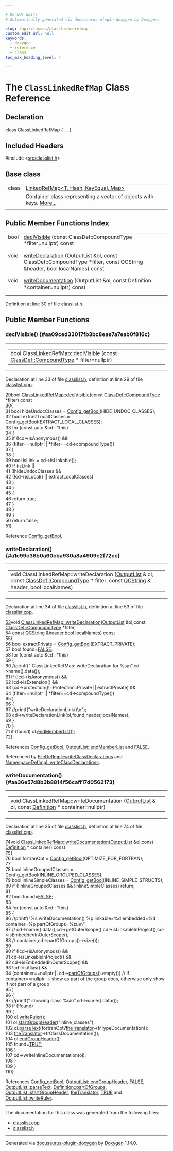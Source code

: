 ```yaml
---

# DO NOT EDIT!
# Automatically generated via docusaurus-plugin-doxygen by Doxygen.

slug: /api/classes/classlinkedrefmap
custom_edit_url: null
keywords:
  - doxygen
  - reference
  - class
toc_max_heading_level: 4

---
```


<div class="doxyPage">

# The `ClassLinkedRefMap` Class Reference



## Declaration

<div class="doxyDeclaration">
class ClassLinkedRefMap { ... }
</div>

## Included Headers

<div class="doxyIncludesList">#include &lt;<a href="/web-doxygen/docs/api/files/src/classlist-h">src/classlist.h</a>&gt;
</div>

## Base class

<table class="doxyMembersIndex">

<tr class="doxyMemberIndexItem">
<td class="doxyMemberIndexItemType" align="left" valign="top">class</td>
<td class="doxyMemberIndexItemName" align="left" valign="top"><a href="/web-doxygen/docs/api/classes/linkedrefmap">LinkedRefMap&lt;T, Hash, KeyEqual, Map&gt;</a></td>
</tr>
<tr class="doxyMemberIndexDescription">
<td class="doxyMemberIndexDescriptionLeft"></td>
<td class="doxyMemberIndexDescriptionRight">
Container class representing a vector of objects with keys. <a href="/web-doxygen/docs/api/classes/linkedrefmap/#details">More...</a>
</td>
</tr>
<tr class="doxyMemberIndexSeparator">
<td class="doxyMemberIndexSeparator" colspan="2"></td>
</tr>

</table>

## Public Member Functions Index

<table class="doxyMembersIndex">

<tr class="doxyMemberIndexItem">
<td class="doxyMemberIndexItemType" align="left" valign="top">bool</td>
<td class="doxyMemberIndexItemName" align="left" valign="top"><a href="#aa09ced33017fb3bc8eae7a7eab0f816c">declVisible</a> (const ClassDef::CompoundType *filter=nullptr) const</td>
</tr>
<tr class="doxyMemberIndexDescription">
<td class="doxyMemberIndexDescriptionLeft"></td>
<td class="doxyMemberIndexDescriptionRight">
</td>
</tr>
<tr class="doxyMemberIndexSeparator">
<td class="doxyMemberIndexSeparator" colspan="2"></td>
</tr>

<tr class="doxyMemberIndexItem">
<td class="doxyMemberIndexItemType" align="left" valign="top">void</td>
<td class="doxyMemberIndexItemName" align="left" valign="top"><a href="#a1c99c36b0a60cba930a8a4909e2f72cc">writeDeclaration</a> (OutputList &amp;ol, const ClassDef::CompoundType *filter, const QCString &amp;header, bool localNames) const</td>
</tr>
<tr class="doxyMemberIndexDescription">
<td class="doxyMemberIndexDescriptionLeft"></td>
<td class="doxyMemberIndexDescriptionRight">
</td>
</tr>
<tr class="doxyMemberIndexSeparator">
<td class="doxyMemberIndexSeparator" colspan="2"></td>
</tr>

<tr class="doxyMemberIndexItem">
<td class="doxyMemberIndexItemType" align="left" valign="top">void</td>
<td class="doxyMemberIndexItemName" align="left" valign="top"><a href="#aa36e57d8b3b8814f56caff17d0562173">writeDocumentation</a> (OutputList &amp;ol, const Definition *container=nullptr) const</td>
</tr>
<tr class="doxyMemberIndexDescription">
<td class="doxyMemberIndexDescriptionLeft"></td>
<td class="doxyMemberIndexDescriptionRight">
</td>
</tr>
<tr class="doxyMemberIndexSeparator">
<td class="doxyMemberIndexSeparator" colspan="2"></td>
</tr>

</table>


Definition at line 30 of file <a href="/web-doxygen/docs/api/files/src/classlist-h">classlist.h</a>.

<div class="doxySectionDef">

## Public Member Functions

### declVisible() {#aa09ced33017fb3bc8eae7a7eab0f816c}

<div class="doxyMemberItem">
<div class="doxyMemberProto">
<table class="doxyMemberLabels">
<tr class="doxyMemberLabels">
<td class="doxyMemberLabelsLeft">
<table class="doxyMemberName">
<tr>
<td class="doxyMemberName">bool ClassLinkedRefMap::declVisible (const <a href="/web-doxygen/docs/api/classes/classdef/#ae70cf86d35fe954a94c566fbcfc87939">ClassDef::CompoundType</a> * filter=nullptr)</td>
</tr>
</table>
</td>
</tr>
</table>
</div>
<div class="doxyMemberDoc">



Declaration at line 33 of file <a href="/web-doxygen/docs/api/files/src/classlist-h">classlist.h</a>, definition at line 29 of file <a href="/web-doxygen/docs/api/files/src/classlist-cpp">classlist.cpp</a>.

<div class="doxyProgramListing">

<div class="doxyCodeLine"><span class="doxyLineNumber"><a href="#aa09ced33017fb3bc8eae7a7eab0f816c">29</a></span><span class="doxyLineContent"><span class="doxyHighlightKeywordType">bool</span><span class="doxyHighlight"> <a href="#aa09ced33017fb3bc8eae7a7eab0f816c">ClassLinkedRefMap::declVisible</a>(</span><span class="doxyHighlightKeyword">const</span><span class="doxyHighlight"> <a href="/web-doxygen/docs/api/classes/classdef/#ae70cf86d35fe954a94c566fbcfc87939">ClassDef::CompoundType</a> *filter)</span><span class="doxyHighlightKeyword"> const</span></span></div>
<div class="doxyCodeLine"><span class="doxyLineNumber">30</span><span class="doxyLineContent"><span class="doxyHighlight">{</span></span></div>
<div class="doxyCodeLine"><span class="doxyLineNumber">31</span><span class="doxyLineContent"><span class="doxyHighlight">  </span><span class="doxyHighlightKeywordType">bool</span><span class="doxyHighlight"> hideUndocClasses = <a href="/web-doxygen/docs/api/files/src/config-h/#a5373d0332a31f16ad7a42037733e8c79">Config_getBool</a>(HIDE_UNDOC_CLASSES);</span></span></div>
<div class="doxyCodeLine"><span class="doxyLineNumber">32</span><span class="doxyLineContent"><span class="doxyHighlight">  </span><span class="doxyHighlightKeywordType">bool</span><span class="doxyHighlight"> extractLocalClasses = <a href="/web-doxygen/docs/api/files/src/config-h/#a5373d0332a31f16ad7a42037733e8c79">Config_getBool</a>(EXTRACT_LOCAL_CLASSES);</span></span></div>
<div class="doxyCodeLine"><span class="doxyLineNumber">33</span><span class="doxyLineContent"><span class="doxyHighlight">  </span><span class="doxyHighlightKeywordFlow">for</span><span class="doxyHighlight"> (</span><span class="doxyHighlightKeyword">const</span><span class="doxyHighlight"> </span><span class="doxyHighlightKeyword">auto</span><span class="doxyHighlight"> &amp;cd : *</span><span class="doxyHighlightKeyword">this</span><span class="doxyHighlight">)</span></span></div>
<div class="doxyCodeLine"><span class="doxyLineNumber">34</span><span class="doxyLineContent"><span class="doxyHighlight">  {</span></span></div>
<div class="doxyCodeLine"><span class="doxyLineNumber">35</span><span class="doxyLineContent"><span class="doxyHighlight">    </span><span class="doxyHighlightKeywordFlow">if</span><span class="doxyHighlight"> (!cd-&gt;isAnonymous() &amp;&amp;</span></span></div>
<div class="doxyCodeLine"><span class="doxyLineNumber">36</span><span class="doxyLineContent"><span class="doxyHighlight">        (filter==</span><span class="doxyHighlightKeyword">nullptr</span><span class="doxyHighlight"> || *filter==cd-&gt;compoundType())</span></span></div>
<div class="doxyCodeLine"><span class="doxyLineNumber">37</span><span class="doxyLineContent"><span class="doxyHighlight">       )</span></span></div>
<div class="doxyCodeLine"><span class="doxyLineNumber">38</span><span class="doxyLineContent"><span class="doxyHighlight">    {</span></span></div>
<div class="doxyCodeLine"><span class="doxyLineNumber">39</span><span class="doxyLineContent"><span class="doxyHighlight">      </span><span class="doxyHighlightKeywordType">bool</span><span class="doxyHighlight"> isLink = cd-&gt;isLinkable();</span></span></div>
<div class="doxyCodeLine"><span class="doxyLineNumber">40</span><span class="doxyLineContent"><span class="doxyHighlight">      </span><span class="doxyHighlightKeywordFlow">if</span><span class="doxyHighlight"> (isLink ||</span></span></div>
<div class="doxyCodeLine"><span class="doxyLineNumber">41</span><span class="doxyLineContent"><span class="doxyHighlight">          (!hideUndocClasses &amp;&amp;</span></span></div>
<div class="doxyCodeLine"><span class="doxyLineNumber">42</span><span class="doxyLineContent"><span class="doxyHighlight">           (!cd-&gt;isLocal() || extractLocalClasses)</span></span></div>
<div class="doxyCodeLine"><span class="doxyLineNumber">43</span><span class="doxyLineContent"><span class="doxyHighlight">          )</span></span></div>
<div class="doxyCodeLine"><span class="doxyLineNumber">44</span><span class="doxyLineContent"><span class="doxyHighlight">         )</span></span></div>
<div class="doxyCodeLine"><span class="doxyLineNumber">45</span><span class="doxyLineContent"><span class="doxyHighlight">      {</span></span></div>
<div class="doxyCodeLine"><span class="doxyLineNumber">46</span><span class="doxyLineContent"><span class="doxyHighlight">        </span><span class="doxyHighlightKeywordFlow">return</span><span class="doxyHighlight"> </span><span class="doxyHighlightKeyword">true</span><span class="doxyHighlight">;</span></span></div>
<div class="doxyCodeLine"><span class="doxyLineNumber">47</span><span class="doxyLineContent"><span class="doxyHighlight">      }</span></span></div>
<div class="doxyCodeLine"><span class="doxyLineNumber">48</span><span class="doxyLineContent"><span class="doxyHighlight">    }</span></span></div>
<div class="doxyCodeLine"><span class="doxyLineNumber">49</span><span class="doxyLineContent"><span class="doxyHighlight">  }</span></span></div>
<div class="doxyCodeLine"><span class="doxyLineNumber">50</span><span class="doxyLineContent"><span class="doxyHighlight">  </span><span class="doxyHighlightKeywordFlow">return</span><span class="doxyHighlight"> </span><span class="doxyHighlightKeyword">false</span><span class="doxyHighlight">;</span></span></div>
<div class="doxyCodeLine"><span class="doxyLineNumber">51</span><span class="doxyLineContent"><span class="doxyHighlight">}</span></span></div>

</div>


Reference <a href="/web-doxygen/docs/api/files/src/config-h/#a5373d0332a31f16ad7a42037733e8c79">Config\_getBool</a>.
</div>
</div>

### writeDeclaration() {#a1c99c36b0a60cba930a8a4909e2f72cc}

<div class="doxyMemberItem">
<div class="doxyMemberProto">
<table class="doxyMemberLabels">
<tr class="doxyMemberLabels">
<td class="doxyMemberLabelsLeft">
<table class="doxyMemberName">
<tr>
<td class="doxyMemberName">void ClassLinkedRefMap::writeDeclaration (<a href="/web-doxygen/docs/api/classes/outputlist">OutputList</a> &amp; ol, const <a href="/web-doxygen/docs/api/classes/classdef/#ae70cf86d35fe954a94c566fbcfc87939">ClassDef::CompoundType</a> * filter, const <a href="/web-doxygen/docs/api/classes/qcstring">QCString</a> &amp; header, bool localNames)</td>
</tr>
</table>
</td>
</tr>
</table>
</div>
<div class="doxyMemberDoc">



Declaration at line 34 of file <a href="/web-doxygen/docs/api/files/src/classlist-h">classlist.h</a>, definition at line 53 of file <a href="/web-doxygen/docs/api/files/src/classlist-cpp">classlist.cpp</a>.

<div class="doxyProgramListing">

<div class="doxyCodeLine"><span class="doxyLineNumber"><a href="#a1c99c36b0a60cba930a8a4909e2f72cc">53</a></span><span class="doxyLineContent"><span class="doxyHighlightKeywordType">void</span><span class="doxyHighlight"> <a href="#a1c99c36b0a60cba930a8a4909e2f72cc">ClassLinkedRefMap::writeDeclaration</a>(<a href="/web-doxygen/docs/api/classes/outputlist">OutputList</a> &amp;ol,</span><span class="doxyHighlightKeyword">const</span><span class="doxyHighlight"> <a href="/web-doxygen/docs/api/classes/classdef/#ae70cf86d35fe954a94c566fbcfc87939">ClassDef::CompoundType</a> *filter,</span></span></div>
<div class="doxyCodeLine"><span class="doxyLineNumber">54</span><span class="doxyLineContent"><span class="doxyHighlight">                                      </span><span class="doxyHighlightKeyword">const</span><span class="doxyHighlight"> <a href="/web-doxygen/docs/api/classes/qcstring">QCString</a> &amp;header,</span><span class="doxyHighlightKeywordType">bool</span><span class="doxyHighlight"> localNames)</span><span class="doxyHighlightKeyword"> const</span></span></div>
<div class="doxyCodeLine"><span class="doxyLineNumber">55</span><span class="doxyLineContent"><span class="doxyHighlight">{</span></span></div>
<div class="doxyCodeLine"><span class="doxyLineNumber">56</span><span class="doxyLineContent"><span class="doxyHighlight">  </span><span class="doxyHighlightKeywordType">bool</span><span class="doxyHighlight"> extractPrivate = <a href="/web-doxygen/docs/api/files/src/config-h/#a5373d0332a31f16ad7a42037733e8c79">Config_getBool</a>(EXTRACT_PRIVATE);</span></span></div>
<div class="doxyCodeLine"><span class="doxyLineNumber">57</span><span class="doxyLineContent"><span class="doxyHighlight">  </span><span class="doxyHighlightKeywordType">bool</span><span class="doxyHighlight"> found=<a href="/web-doxygen/docs/api/files/src/qcstring-h/#aa93f0eb578d23995850d61f7d61c55c1">FALSE</a>;</span></span></div>
<div class="doxyCodeLine"><span class="doxyLineNumber">58</span><span class="doxyLineContent"><span class="doxyHighlight">  </span><span class="doxyHighlightKeywordFlow">for</span><span class="doxyHighlight"> (</span><span class="doxyHighlightKeyword">const</span><span class="doxyHighlight"> </span><span class="doxyHighlightKeyword">auto</span><span class="doxyHighlight"> &amp;cd : *</span><span class="doxyHighlightKeyword">this</span><span class="doxyHighlight">)</span></span></div>
<div class="doxyCodeLine"><span class="doxyLineNumber">59</span><span class="doxyLineContent"><span class="doxyHighlight">  {</span></span></div>
<div class="doxyCodeLine"><span class="doxyLineNumber">60</span><span class="doxyLineContent"><span class="doxyHighlight">    </span><span class="doxyHighlightComment">//printf("  ClassLinkedRefMap::writeDeclaration for %s\n",cd-&gt;name().data());</span></span></div>
<div class="doxyCodeLine"><span class="doxyLineNumber">61</span><span class="doxyLineContent"><span class="doxyHighlight">    </span><span class="doxyHighlightKeywordFlow">if</span><span class="doxyHighlight"> (!cd-&gt;isAnonymous() &amp;&amp;</span></span></div>
<div class="doxyCodeLine"><span class="doxyLineNumber">62</span><span class="doxyLineContent"><span class="doxyHighlight">        !cd-&gt;isExtension() &amp;&amp;</span></span></div>
<div class="doxyCodeLine"><span class="doxyLineNumber">63</span><span class="doxyLineContent"><span class="doxyHighlight">        (cd-&gt;protection()!=Protection::Private || extractPrivate) &amp;&amp;</span></span></div>
<div class="doxyCodeLine"><span class="doxyLineNumber">64</span><span class="doxyLineContent"><span class="doxyHighlight">        (filter==</span><span class="doxyHighlightKeyword">nullptr</span><span class="doxyHighlight"> || *filter==cd-&gt;compoundType())</span></span></div>
<div class="doxyCodeLine"><span class="doxyLineNumber">65</span><span class="doxyLineContent"><span class="doxyHighlight">       )</span></span></div>
<div class="doxyCodeLine"><span class="doxyLineNumber">66</span><span class="doxyLineContent"><span class="doxyHighlight">    {</span></span></div>
<div class="doxyCodeLine"><span class="doxyLineNumber">67</span><span class="doxyLineContent"><span class="doxyHighlight">      </span><span class="doxyHighlightComment">//printf("writeDeclarationLink()\n");</span></span></div>
<div class="doxyCodeLine"><span class="doxyLineNumber">68</span><span class="doxyLineContent"><span class="doxyHighlight">      cd-&gt;writeDeclarationLink(ol,found,header,localNames);</span></span></div>
<div class="doxyCodeLine"><span class="doxyLineNumber">69</span><span class="doxyLineContent"><span class="doxyHighlight">    }</span></span></div>
<div class="doxyCodeLine"><span class="doxyLineNumber">70</span><span class="doxyLineContent"><span class="doxyHighlight">  }</span></span></div>
<div class="doxyCodeLine"><span class="doxyLineNumber">71</span><span class="doxyLineContent"><span class="doxyHighlight">  </span><span class="doxyHighlightKeywordFlow">if</span><span class="doxyHighlight"> (found) ol.<a href="/web-doxygen/docs/api/classes/outputlist/#a7c8d844390c3ab106b675144baa48fc7">endMemberList</a>();</span></span></div>
<div class="doxyCodeLine"><span class="doxyLineNumber">72</span><span class="doxyLineContent"><span class="doxyHighlight">}</span></span></div>

</div>


References <a href="/web-doxygen/docs/api/files/src/config-h/#a5373d0332a31f16ad7a42037733e8c79">Config\_getBool</a>, <a href="/web-doxygen/docs/api/classes/outputlist/#a7c8d844390c3ab106b675144baa48fc7">OutputList::endMemberList</a> and <a href="/web-doxygen/docs/api/files/src/qcstring-h/#aa93f0eb578d23995850d61f7d61c55c1">FALSE</a>.

Referenced by <a href="/web-doxygen/docs/api/classes/filedefimpl/#a56ac172f1d20c008f1c961b76b511099">FileDefImpl::writeClassDeclarations</a> and <a href="/web-doxygen/docs/api/classes/namespacedefimpl/#a52184dbf57cd588aa1e21f4cd3267abe">NamespaceDefImpl::writeClassDeclarations</a>.
</div>
</div>

### writeDocumentation() {#aa36e57d8b3b8814f56caff17d0562173}

<div class="doxyMemberItem">
<div class="doxyMemberProto">
<table class="doxyMemberLabels">
<tr class="doxyMemberLabels">
<td class="doxyMemberLabelsLeft">
<table class="doxyMemberName">
<tr>
<td class="doxyMemberName">void ClassLinkedRefMap::writeDocumentation (<a href="/web-doxygen/docs/api/classes/outputlist">OutputList</a> &amp; ol, const <a href="/web-doxygen/docs/api/classes/definition">Definition</a> * container=nullptr)</td>
</tr>
</table>
</td>
</tr>
</table>
</div>
<div class="doxyMemberDoc">



Declaration at line 35 of file <a href="/web-doxygen/docs/api/files/src/classlist-h">classlist.h</a>, definition at line 74 of file <a href="/web-doxygen/docs/api/files/src/classlist-cpp">classlist.cpp</a>.

<div class="doxyProgramListing">

<div class="doxyCodeLine"><span class="doxyLineNumber"><a href="#aa36e57d8b3b8814f56caff17d0562173">74</a></span><span class="doxyLineContent"><span class="doxyHighlightKeywordType">void</span><span class="doxyHighlight"> <a href="#aa36e57d8b3b8814f56caff17d0562173">ClassLinkedRefMap::writeDocumentation</a>(<a href="/web-doxygen/docs/api/classes/outputlist">OutputList</a> &amp;ol,</span><span class="doxyHighlightKeyword">const</span><span class="doxyHighlight"> <a href="/web-doxygen/docs/api/classes/definition">Definition</a> * container)</span><span class="doxyHighlightKeyword"> const</span></span></div>
<div class="doxyCodeLine"><span class="doxyLineNumber">75</span><span class="doxyLineContent"><span class="doxyHighlight">{</span></span></div>
<div class="doxyCodeLine"><span class="doxyLineNumber">76</span><span class="doxyLineContent"><span class="doxyHighlight">  </span><span class="doxyHighlightKeywordType">bool</span><span class="doxyHighlight"> fortranOpt = <a href="/web-doxygen/docs/api/files/src/config-h/#a5373d0332a31f16ad7a42037733e8c79">Config_getBool</a>(OPTIMIZE_FOR_FORTRAN);</span></span></div>
<div class="doxyCodeLine"><span class="doxyLineNumber">77</span></div>
<div class="doxyCodeLine"><span class="doxyLineNumber">78</span><span class="doxyLineContent"><span class="doxyHighlight">  </span><span class="doxyHighlightKeywordType">bool</span><span class="doxyHighlight"> inlineGroupedClasses = <a href="/web-doxygen/docs/api/files/src/config-h/#a5373d0332a31f16ad7a42037733e8c79">Config_getBool</a>(INLINE_GROUPED_CLASSES);</span></span></div>
<div class="doxyCodeLine"><span class="doxyLineNumber">79</span><span class="doxyLineContent"><span class="doxyHighlight">  </span><span class="doxyHighlightKeywordType">bool</span><span class="doxyHighlight"> inlineSimpleClasses = <a href="/web-doxygen/docs/api/files/src/config-h/#a5373d0332a31f16ad7a42037733e8c79">Config_getBool</a>(INLINE_SIMPLE_STRUCTS);</span></span></div>
<div class="doxyCodeLine"><span class="doxyLineNumber">80</span><span class="doxyLineContent"><span class="doxyHighlight">  </span><span class="doxyHighlightKeywordFlow">if</span><span class="doxyHighlight"> (!inlineGroupedClasses &amp;&amp; !inlineSimpleClasses) </span><span class="doxyHighlightKeywordFlow">return</span><span class="doxyHighlight">;</span></span></div>
<div class="doxyCodeLine"><span class="doxyLineNumber">81</span></div>
<div class="doxyCodeLine"><span class="doxyLineNumber">82</span><span class="doxyLineContent"><span class="doxyHighlight">  </span><span class="doxyHighlightKeywordType">bool</span><span class="doxyHighlight"> found=<a href="/web-doxygen/docs/api/files/src/qcstring-h/#aa93f0eb578d23995850d61f7d61c55c1">FALSE</a>;</span></span></div>
<div class="doxyCodeLine"><span class="doxyLineNumber">83</span></div>
<div class="doxyCodeLine"><span class="doxyLineNumber">84</span><span class="doxyLineContent"><span class="doxyHighlight">  </span><span class="doxyHighlightKeywordFlow">for</span><span class="doxyHighlight"> (</span><span class="doxyHighlightKeyword">const</span><span class="doxyHighlight"> </span><span class="doxyHighlightKeyword">auto</span><span class="doxyHighlight"> &amp;cd : *</span><span class="doxyHighlightKeyword">this</span><span class="doxyHighlight">)</span></span></div>
<div class="doxyCodeLine"><span class="doxyLineNumber">85</span><span class="doxyLineContent"><span class="doxyHighlight">  {</span></span></div>
<div class="doxyCodeLine"><span class="doxyLineNumber">86</span><span class="doxyLineContent"><span class="doxyHighlight">    </span><span class="doxyHighlightComment">//printf("%s:writeDocumentation() %p linkable=%d embedded=%d container=%p partOfGroups=%zu\n",</span></span></div>
<div class="doxyCodeLine"><span class="doxyLineNumber">87</span><span class="doxyLineContent"><span class="doxyHighlight">    </span><span class="doxyHighlightComment">//  cd-&gt;name().data(),cd-&gt;getOuterScope(),cd-&gt;isLinkableInProject(),cd-&gt;isEmbeddedInOuterScope(),</span></span></div>
<div class="doxyCodeLine"><span class="doxyLineNumber">88</span><span class="doxyLineContent"><span class="doxyHighlight">    </span><span class="doxyHighlightComment">//  container,cd-&gt;partOfGroups()-&gt;size());</span></span></div>
<div class="doxyCodeLine"><span class="doxyLineNumber">89</span></div>
<div class="doxyCodeLine"><span class="doxyLineNumber">90</span><span class="doxyLineContent"><span class="doxyHighlight">    </span><span class="doxyHighlightKeywordFlow">if</span><span class="doxyHighlight"> (!cd-&gt;isAnonymous() &amp;&amp;</span></span></div>
<div class="doxyCodeLine"><span class="doxyLineNumber">91</span><span class="doxyLineContent"><span class="doxyHighlight">        cd-&gt;isLinkableInProject() &amp;&amp;</span></span></div>
<div class="doxyCodeLine"><span class="doxyLineNumber">92</span><span class="doxyLineContent"><span class="doxyHighlight">        cd-&gt;isEmbeddedInOuterScope() &amp;&amp;</span></span></div>
<div class="doxyCodeLine"><span class="doxyLineNumber">93</span><span class="doxyLineContent"><span class="doxyHighlight">        !cd-&gt;isAlias() &amp;&amp;</span></span></div>
<div class="doxyCodeLine"><span class="doxyLineNumber">94</span><span class="doxyLineContent"><span class="doxyHighlight">        (container==</span><span class="doxyHighlightKeyword">nullptr</span><span class="doxyHighlight"> || cd-&gt;<a href="/web-doxygen/docs/api/classes/definition/#ab91d34cb9d5a993d3cae3356bc97232e">partOfGroups</a>().empty()) </span><span class="doxyHighlightComment">// if container==nullptr -&gt; show as part of the group docs, otherwise only show if not part of a group</span></span></div>
<div class="doxyCodeLine"><span class="doxyLineNumber">95</span><span class="doxyLineContent"><span class="doxyHighlight">       )</span></span></div>
<div class="doxyCodeLine"><span class="doxyLineNumber">96</span><span class="doxyLineContent"><span class="doxyHighlight">    {</span></span></div>
<div class="doxyCodeLine"><span class="doxyLineNumber">97</span><span class="doxyLineContent"><span class="doxyHighlight">      </span><span class="doxyHighlightComment">//printf("  showing class %s\n",cd-&gt;name().data());</span></span></div>
<div class="doxyCodeLine"><span class="doxyLineNumber">98</span><span class="doxyLineContent"><span class="doxyHighlight">      </span><span class="doxyHighlightKeywordFlow">if</span><span class="doxyHighlight"> (!found)</span></span></div>
<div class="doxyCodeLine"><span class="doxyLineNumber">99</span><span class="doxyLineContent"><span class="doxyHighlight">      {</span></span></div>
<div class="doxyCodeLine"><span class="doxyLineNumber">100</span><span class="doxyLineContent"><span class="doxyHighlight">        ol.<a href="/web-doxygen/docs/api/classes/outputlist/#a2203589f0bc276cb3ba01f529b9536a9">writeRuler</a>();</span></span></div>
<div class="doxyCodeLine"><span class="doxyLineNumber">101</span><span class="doxyLineContent"><span class="doxyHighlight">        ol.<a href="/web-doxygen/docs/api/classes/outputlist/#a2cf4898386fe73bfd645d4765e713a2b">startGroupHeader</a>(</span><span class="doxyHighlightStringLiteral">"inline_classes"</span><span class="doxyHighlight">);</span></span></div>
<div class="doxyCodeLine"><span class="doxyLineNumber">102</span><span class="doxyLineContent"><span class="doxyHighlight">        ol.<a href="/web-doxygen/docs/api/classes/outputlist/#adfdcf2ba925f05be8beb8cf43deb168a">parseText</a>(fortranOpt?<a href="/web-doxygen/docs/api/files/src/language-cpp/#a07b18e39f7c5156cd370829e7e6f8534">theTranslator</a>-&gt;trTypeDocumentation():</span></span></div>
<div class="doxyCodeLine"><span class="doxyLineNumber">103</span><span class="doxyLineContent"><span class="doxyHighlight">            <a href="/web-doxygen/docs/api/files/src/language-cpp/#a07b18e39f7c5156cd370829e7e6f8534">theTranslator</a>-&gt;trClassDocumentation());</span></span></div>
<div class="doxyCodeLine"><span class="doxyLineNumber">104</span><span class="doxyLineContent"><span class="doxyHighlight">        ol.<a href="/web-doxygen/docs/api/classes/outputlist/#aa655c0592e136ba962ac45bb69482638">endGroupHeader</a>();</span></span></div>
<div class="doxyCodeLine"><span class="doxyLineNumber">105</span><span class="doxyLineContent"><span class="doxyHighlight">        found=<a href="/web-doxygen/docs/api/files/src/qcstring-h/#aa8cecfc5c5c054d2875c03e77b7be15d">TRUE</a>;</span></span></div>
<div class="doxyCodeLine"><span class="doxyLineNumber">106</span><span class="doxyLineContent"><span class="doxyHighlight">      }</span></span></div>
<div class="doxyCodeLine"><span class="doxyLineNumber">107</span><span class="doxyLineContent"><span class="doxyHighlight">      cd-&gt;writeInlineDocumentation(ol);</span></span></div>
<div class="doxyCodeLine"><span class="doxyLineNumber">108</span><span class="doxyLineContent"><span class="doxyHighlight">    }</span></span></div>
<div class="doxyCodeLine"><span class="doxyLineNumber">109</span><span class="doxyLineContent"><span class="doxyHighlight">  }</span></span></div>
<div class="doxyCodeLine"><span class="doxyLineNumber">110</span><span class="doxyLineContent"><span class="doxyHighlight">}</span></span></div>

</div>


References <a href="/web-doxygen/docs/api/files/src/config-h/#a5373d0332a31f16ad7a42037733e8c79">Config\_getBool</a>, <a href="/web-doxygen/docs/api/classes/outputlist/#aa655c0592e136ba962ac45bb69482638">OutputList::endGroupHeader</a>, <a href="/web-doxygen/docs/api/files/src/qcstring-h/#aa93f0eb578d23995850d61f7d61c55c1">FALSE</a>, <a href="/web-doxygen/docs/api/classes/outputlist/#adfdcf2ba925f05be8beb8cf43deb168a">OutputList::parseText</a>, <a href="/web-doxygen/docs/api/classes/definition/#ab91d34cb9d5a993d3cae3356bc97232e">Definition::partOfGroups</a>, <a href="/web-doxygen/docs/api/classes/outputlist/#a2cf4898386fe73bfd645d4765e713a2b">OutputList::startGroupHeader</a>, <a href="/web-doxygen/docs/api/files/src/language-cpp/#a07b18e39f7c5156cd370829e7e6f8534">theTranslator</a>, <a href="/web-doxygen/docs/api/files/src/qcstring-h/#aa8cecfc5c5c054d2875c03e77b7be15d">TRUE</a> and <a href="/web-doxygen/docs/api/classes/outputlist/#a2203589f0bc276cb3ba01f529b9536a9">OutputList::writeRuler</a>.
</div>
</div>

</div>

<hr/>

The documentation for this class was generated from the following files:

<ul>
<li><a href="/web-doxygen/docs/api/files/src/classlist-cpp">classlist.cpp</a></li>
<li><a href="/web-doxygen/docs/api/files/src/classlist-h">classlist.h</a></li>
</ul>

<hr/>

<p class="doxyGeneratedBy">Generated via <a href="https://github.com/xpack/docusaurus-plugin-doxygen">docusaurus-plugin-doxygen</a> by <a href="https://www.doxygen.nl">Doxygen</a> 1.14.0.</p>

</div>

